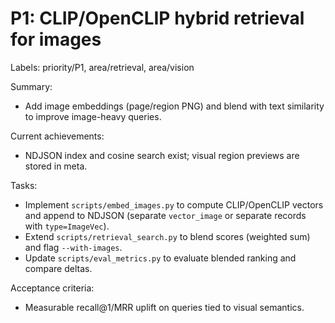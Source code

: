 # P1: CLIP/OpenCLIP hybrid retrieval for images

Labels: priority/P1, area/retrieval, area/vision

Summary:
- Add image embeddings (page/region PNG) and blend with text similarity to improve image-heavy queries.

Current achievements:
- NDJSON index and cosine search exist; visual region previews are stored in meta.

Tasks:
- Implement `scripts/embed_images.py` to compute CLIP/OpenCLIP vectors and append to NDJSON (separate `vector_image` or separate records with `type=ImageVec`).
- Extend `scripts/retrieval_search.py` to blend scores (weighted sum) and flag `--with-images`.
- Update `scripts/eval_metrics.py` to evaluate blended ranking and compare deltas.

Acceptance criteria:
- Measurable recall@1/MRR uplift on queries tied to visual semantics.

